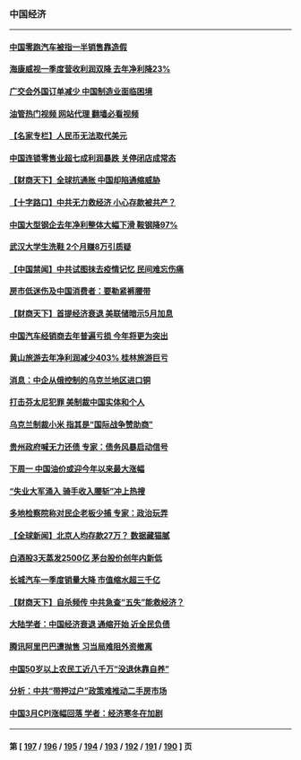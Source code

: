 ### 中国经济
---
#### [中国零跑汽车被指一半销售靠造假](../../pages/ncid283/n13974530.md?04171245) 
#### [海康威视一季度营收利润双降 去年净利降23%](../../pages/ncid283/n13974400.md?04171245) 
#### [广交会外国订单减少 中国制造业面临困境](../../pages/ncid283/n13974402.md?04171245) 
#### [油管热门视频 网站代理 翻墙必看视频](http://138.2.39.72:81/youtube.html?epic-marker?04171245)
#### [【名家专栏】人民币无法取代美元](../../pages/ncid283/n13974270.md?04171245) 
#### [中国连锁零售业超七成利润暴跌 关停闭店成常态](../../pages/ncid283/n13973794.md?04171245) 
#### [【财商天下】全球抗通胀 中国却陷通缩威胁](../../pages/ncid283/n13973723.md?04171245) 
#### [【十字路口】中共无力救经济 小心存款被共产？](../../pages/ncid283/n13973564.md?04171245) 
#### [中国大型钢企去年净利整体大幅下滑 鞍钢降97%](../../pages/ncid283/n13973733.md?04171245) 
#### [武汉大学生洗鞋 2个月赚8万引质疑](../../pages/ncid283/n13973648.md?04171245) 
#### [【中国禁闻】中共试图抹去疫情记忆 民间难忘伤痛](../../pages/ncid283/n13973444.md?04171245) 
#### [房市低迷伤及中国消费者：要勒紧裤腰带](../../pages/ncid283/n13973175.md?04171245) 
#### [【财商天下】首提经济衰退 美联储暗示5月加息](../../pages/ncid283/n13973078.md?04171245) 
#### [中国汽车经销商去年普遍亏损 今年将更为突出](../../pages/ncid283/n13973081.md?04171245) 
#### [黄山旅游去年净利润减少403% 桂林旅游巨亏](../../pages/ncid283/n13973170.md?04171245) 
#### [消息：中企从俄控制的乌克兰地区进口铜](../../pages/ncid283/n13973038.md?04171245) 
#### [打击芬太尼犯罪 美制裁中国实体和个人](../../pages/ncid283/n13973042.md?04171245) 
#### [乌克兰制裁小米 指其是“国际战争赞助商”](../../pages/ncid283/n13972970.md?04171245) 
#### [贵州政府喊无力还债 专家：债务风暴启动信号](../../pages/ncid283/n13972928.md?04171245) 
#### [下周一 中国油价或迎今年以来最大涨幅](../../pages/ncid283/n13972853.md?04171245) 
#### [“失业大军涌入 骑手收入腰斩”冲上热搜](../../pages/ncid283/n13972726.md?04171245) 
#### [多地检察院称对民企老板少捕 专家：政治玩弄](../../pages/ncid283/n13972585.md?04171245) 
#### [【全球新闻】北京人均存款27万？ 数据藏猫腻](../../pages/ncid283/n13972704.md?04171245) 
#### [白酒股3天蒸发2500亿 茅台股价创年内新低](../../pages/ncid283/n13972395.md?04171245) 
#### [长城汽车一季度销量大降 市值缩水超三千亿](../../pages/ncid283/n13972367.md?04171245) 
#### [【财商天下】自杀频传 中共急查“五失”能救经济？](../../pages/ncid283/n13972359.md?04171245) 
#### [大陆学者：中国经济衰退 通缩开始 近全民负债](../../pages/ncid283/n13972262.md?04171245) 
#### [腾讯阿里巴巴遭抛售 习当局难阻外资撤离](../../pages/ncid283/n13972266.md?04171245) 
#### [中国50岁以上农民工近八千万“没退休靠自养”](../../pages/ncid283/n13972097.md?04171245) 
#### [分析：中共“带押过户”政策难推动二手房市场](../../pages/ncid283/n13971846.md?04171245) 
#### [中国3月CPI涨幅回落 学者：经济寒冬在加剧](../../pages/ncid283/n13971725.md?04171245) 

---
#### 第 [ [197](./197.md?04171245) / [196](./196.md?04171245) / [195](./195.md?04171245) / [194](./194.md?04171245) / [193](./193.md?04171245) / [192](./192.md?04171245) / [191](./191.md?04171245) / [190](./190.md?04171245) ] 页
